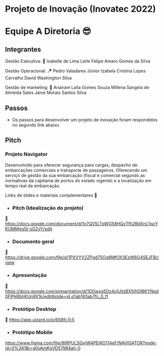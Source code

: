 # Projeto de Inovação (Inovatec 2022)

# Equipe A Diretoria :sunglasses:

## Integrantes 

Gestão Executiva: :dart:
Isabelle de Lima Leite
Felipe Amaro Gomes da Silva

Gestão Operacional: :kite:
Pedro Valadares Júnior
Izabela Cristina Lopes Carvalho
David Washington Silva

Gestão de marketing: 	:art:
Anairam Laila Gomes Souza
Millena Sangela de Almeida Sales
Jaine Morais Santos Silva

## Passos

- Os passos para desenvolver um projeto de inovação foram respondidos no segundo link abaixo.

## Pitch

### Projeto Navigator

Desenvolvido para oferecer segurança para cargas, despacho de embarcações comerciais e transporte de passageiros.
Oferecendo um serviço de gestão da sua embarcação (fiscal e comercial segundo as normativas da capitania de portos do estado vigente) e
a localização em tempo real da embarcação. 


Links de slides e materiais complementares :pushpin:

- ### Pitch (Idealização do projeto)
:round_pushpin: https://docs.google.com/document/d/1n7QV5LTpWG58HQvTfh2RdXnL1jscYKUMMgg5t-sG2yY/edit

- ### Documento geral
:round_pushpin: https://drive.google.com/file/d/1PXVYV2ZPgd75Og8MfOX3EzW6G4SEJFBr/view

- ### Apresentação
:round_pushpin: https://docs.google.com/presentation/d/1DGwxg5Dz4yIUiIzBX5IhDIBKYNqd0FlPkRbhKUn9X1k/edit#slide=id.g1ab183ab7fc_0_11

- ### Protótipo Desktop 
:round_pushpin: https://app.uizard.io/p/658fc7c5

- ### Protótipo Mobile 
https://www.figma.com/file/8tRPULSQytW4PEjKO114eF/NAVIGATOR?node-id=0%3A1&t=g0vAmKgVD57MI4ah-0
